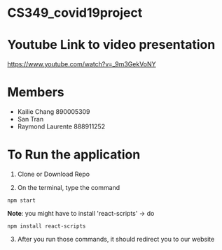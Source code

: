 # CS349_covid19project
# Youtube Link to video presentation
https://www.youtube.com/watch?v=_9m3GekVoNY
# Members 
- Kailie Chang 890005309
- San Tran
- Raymond Laurente 888911252

# To Run the application
1. Clone or Download Repo

2. On the terminal, type the command
```
npm start
```
**Note**: you might have to install 'react-scripts' -> do 
```
npm install react-scripts
```

3. After you run those commands, it should redirect you to our website

